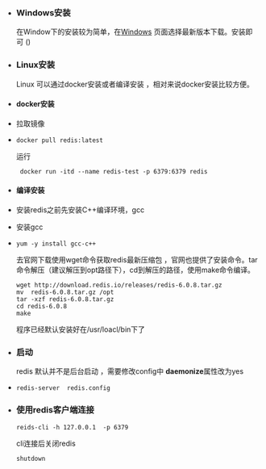 - ### Windows安装
  在Window下的安装较为简单，在[Windows](https://github.com/microsoftarchive/redis/releases) 页面选择最新版本下载。安装即可 ()
- ### Linux安装 
  Linux 可以通过docker安装或者编译安装 ，相对来说docker安装比较方便。
- #### docker安装
- 拉取镜像
- ``` shell
  docker pull redis:latest
  ```
  运行
  ``` shell
   docker run -itd --name redis-test -p 6379:6379 redis
  ```
- #### 编译安装
- 安装redis之前先安装C++编译环境，gcc
- 安装gcc
- ```shell
  yum -y install gcc-c++
  ```
  去官网下载使用wget命令获取redis最新压缩包 ，官网也提供了安装命令。tar命令解压（建议解压到opt路径下），cd到解压的路径，使用make命令编译。
  
  ``` shell
  wget http://download.redis.io/releases/redis-6.0.8.tar.gz
  mv  redis-6.0.8.tar.gz /opt
  tar -xzf redis-6.0.8.tar.gz
  cd redis-6.0.8
  make
  ```
    
  程序已经默认安装好在/usr/loacl/bin下了
- ### 启动
  redis 默认并不是后台启动 ，需要修改config中 **daemonize**属性改为yes
- ```shell
  redis-server  redis.config
  ```
- ### 使用redis客户端连接
  ```
  reids-cli -h 127.0.0.1  -p 6379
  ```
  cli连接后关闭redis
  ```
  shutdown
  ```